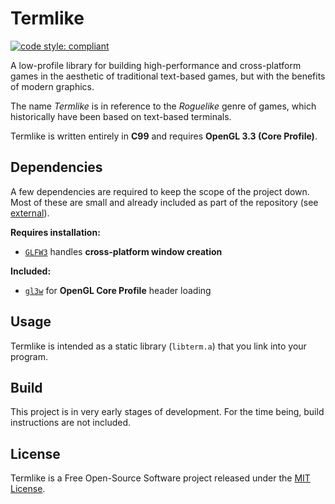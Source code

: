 # Termlike

[![code style: compliant](https://img.shields.io/badge/code%20style-compliant-000000.svg)](https://github.com/jhauberg/comply)

A low-profile library for building high-performance and cross-platform games in the aesthetic of traditional text-based games, but with the benefits of modern graphics.

The name *Termlike* is in reference to the *Roguelike* genre of games, which historically have been based on text-based terminals.

Termlike is written entirely in **C99** and requires **OpenGL 3.3 (Core Profile)**.

## Dependencies

A few dependencies are required to keep the scope of the project down. Most of these are small and already included as part of the repository (see [external](/external)).

**Requires installation:**

- [`GLFW3`](https://github.com/glfw/glfw) handles **cross-platform window creation**

**Included:**

- [`gl3w`](https://github.com/skaslev/gl3w) for **OpenGL Core Profile** header loading

## Usage

Termlike is intended as a static library (`libterm.a`) that you link into your program.

## Build

This project is in very early stages of development. For the time being, build instructions are not included.

## License

Termlike is a Free Open-Source Software project released under the [MIT License](LICENSE).